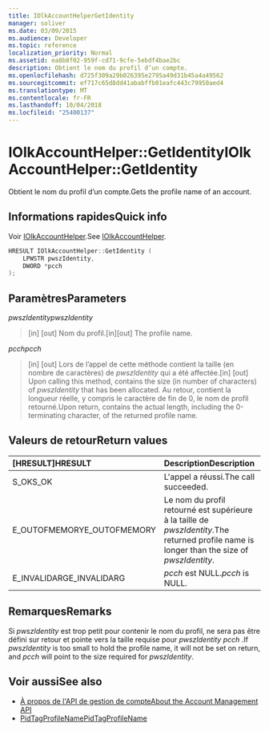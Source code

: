 ```yaml
---
title: IOlkAccountHelperGetIdentity
manager: soliver
ms.date: 03/09/2015
ms.audience: Developer
ms.topic: reference
localization_priority: Normal
ms.assetid: ea8b8f02-959f-cd71-9cfe-5ebdf4bae2bc
description: Obtient le nom du profil d’un compte.
ms.openlocfilehash: d725f309a29b026395e2795a49d31b45a4a49562
ms.sourcegitcommit: ef717c65d8dd41ababffb01eafc443c79950aed4
ms.translationtype: MT
ms.contentlocale: fr-FR
ms.lasthandoff: 10/04/2018
ms.locfileid: "25400137"
---
```

# <a name="iolkaccounthelpergetidentity"></a><span data-ttu-id="db047-103">IOlkAccountHelper::GetIdentity</span><span class="sxs-lookup"><span data-stu-id="db047-103">IOlkAccountHelper::GetIdentity</span></span>

<span data-ttu-id="db047-104">Obtient le nom du profil d’un compte.</span><span class="sxs-lookup"><span data-stu-id="db047-104">Gets the profile name of an account.</span></span>
  
## <a name="quick-info"></a><span data-ttu-id="db047-105">Informations rapides</span><span class="sxs-lookup"><span data-stu-id="db047-105">Quick info</span></span>

<span data-ttu-id="db047-106">Voir [IOlkAccountHelper](iolkaccounthelper.md).</span><span class="sxs-lookup"><span data-stu-id="db047-106">See [IOlkAccountHelper](iolkaccounthelper.md).</span></span>
  
```cpp
HRESULT IOlkAccountHelper::GetIdentity (  
    LPWSTR pwszIdentity, 
    DWORD *pcch 
);
```

## <a name="parameters"></a><span data-ttu-id="db047-107">Paramètres</span><span class="sxs-lookup"><span data-stu-id="db047-107">Parameters</span></span>

<span data-ttu-id="db047-108">_pwszIdentity_</span><span class="sxs-lookup"><span data-stu-id="db047-108">_pwszIdentity_</span></span>
  
> <span data-ttu-id="db047-109">[in] [out] Nom du profil.</span><span class="sxs-lookup"><span data-stu-id="db047-109">[in][out] The profile name.</span></span>
    
<span data-ttu-id="db047-110">_pcch_</span><span class="sxs-lookup"><span data-stu-id="db047-110">_pcch_</span></span>
  
> <span data-ttu-id="db047-111">[in] [out] Lors de l’appel de cette méthode contient la taille (en nombre de caractères) de _pwszIdentity_ qui a été affectée.</span><span class="sxs-lookup"><span data-stu-id="db047-111">[in] [out] Upon calling this method, contains the size (in number of characters) of  _pwszIdentity_ that has been allocated.</span></span> <span data-ttu-id="db047-112">Au retour, contient la longueur réelle, y compris le caractère de fin de 0, le nom de profil retourné.</span><span class="sxs-lookup"><span data-stu-id="db047-112">Upon return, contains the actual length, including the 0-terminating character, of the returned profile name.</span></span> 
    
## <a name="return-values"></a><span data-ttu-id="db047-113">Valeurs de retour</span><span class="sxs-lookup"><span data-stu-id="db047-113">Return values</span></span>

|<span data-ttu-id="db047-114">**[HRESULT]**</span><span class="sxs-lookup"><span data-stu-id="db047-114">**HRESULT**</span></span>|<span data-ttu-id="db047-115">**Description**</span><span class="sxs-lookup"><span data-stu-id="db047-115">**Description**</span></span>|
|:-----|:-----|
|<span data-ttu-id="db047-116">S_OK</span><span class="sxs-lookup"><span data-stu-id="db047-116">S_OK</span></span>  <br/> |<span data-ttu-id="db047-117">L'appel a réussi.</span><span class="sxs-lookup"><span data-stu-id="db047-117">The call succeeded.</span></span>  <br/> |
|<span data-ttu-id="db047-118">E_OUTOFMEMORY</span><span class="sxs-lookup"><span data-stu-id="db047-118">E_OUTOFMEMORY</span></span>  <br/> |<span data-ttu-id="db047-119">Le nom du profil retourné est supérieure à la taille de _pwszIdentity_.</span><span class="sxs-lookup"><span data-stu-id="db047-119">The returned profile name is longer than the size of  _pwszIdentity_.</span></span>  <br/> |
|<span data-ttu-id="db047-120">E_INVALIDARG</span><span class="sxs-lookup"><span data-stu-id="db047-120">E_INVALIDARG</span></span>  <br/> | <span data-ttu-id="db047-121">_pcch_ est NULL.</span><span class="sxs-lookup"><span data-stu-id="db047-121">_pcch_ is NULL.</span></span>  <br/> |
   
## <a name="remarks"></a><span data-ttu-id="db047-122">Remarques</span><span class="sxs-lookup"><span data-stu-id="db047-122">Remarks</span></span>

<span data-ttu-id="db047-123">Si _pwszIdentity_ est trop petit pour contenir le nom du profil, ne sera pas être défini sur retour et pointe vers la taille requise pour _pwszIdentity_ _pcch_ .</span><span class="sxs-lookup"><span data-stu-id="db047-123">If  _pwszIdentity_ is too small to hold the profile name, it will not be set on return, and  _pcch_ will point to the size required for  _pwszIdentity_.</span></span>
  
## <a name="see-also"></a><span data-ttu-id="db047-124">Voir aussi</span><span class="sxs-lookup"><span data-stu-id="db047-124">See also</span></span>

- [<span data-ttu-id="db047-125">À propos de l'API de gestion de compte</span><span class="sxs-lookup"><span data-stu-id="db047-125">About the Account Management API</span></span>](about-the-account-management-api.md)
- [<span data-ttu-id="db047-126">PidTagProfileName</span><span class="sxs-lookup"><span data-stu-id="db047-126">PidTagProfileName</span></span>](https://msdn.microsoft.com/library/13ca726d-ae7a-4da9-9c8e-3db3c479f839%28Office.15%29.aspx)

